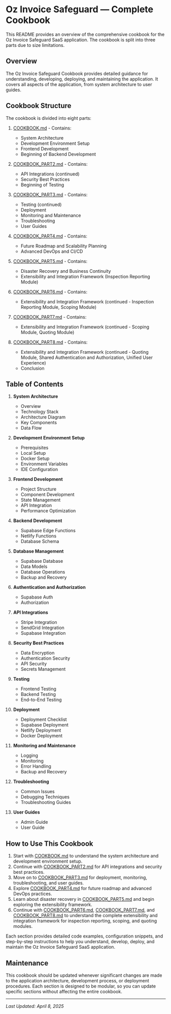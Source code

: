 # Oz Invoice Safeguard — Complete Cookbook

This README provides an overview of the comprehensive cookbook for the Oz Invoice Safeguard SaaS application. The cookbook is split into three parts due to size limitations.

## Overview

The Oz Invoice Safeguard Cookbook provides detailed guidance for understanding, developing, deploying, and maintaining the application. It covers all aspects of the application, from system architecture to user guides.

## Cookbook Structure

The cookbook is divided into eight parts:

1. [COOKBOOK.md](./COOKBOOK.md) - Contains:
   - System Architecture
   - Development Environment Setup
   - Frontend Development
   - Beginning of Backend Development

2. [COOKBOOK_PART2.md](./COOKBOOK_PART2.md) - Contains:
   - API Integrations (continued)
   - Security Best Practices
   - Beginning of Testing

3. [COOKBOOK_PART3.md](./COOKBOOK_PART3.md) - Contains:
   - Testing (continued)
   - Deployment
   - Monitoring and Maintenance
   - Troubleshooting
   - User Guides

4. [COOKBOOK_PART4.md](./COOKBOOK_PART4.md) - Contains:
   - Future Roadmap and Scalability Planning
   - Advanced DevOps and CI/CD

5. [COOKBOOK_PART5.md](./COOKBOOK_PART5.md) - Contains:
   - Disaster Recovery and Business Continuity
   - Extensibility and Integration Framework (Inspection Reporting Module)

6. [COOKBOOK_PART6.md](./COOKBOOK_PART6.md) - Contains:
   - Extensibility and Integration Framework (continued - Inspection Reporting Module, Scoping Module)

7. [COOKBOOK_PART7.md](./COOKBOOK_PART7.md) - Contains:
   - Extensibility and Integration Framework (continued - Scoping Module, Quoting Module)

8. [COOKBOOK_PART8.md](./COOKBOOK_PART8.md) - Contains:
   - Extensibility and Integration Framework (continued - Quoting Module, Shared Authentication and Authorization, Unified User Experience)
   - Conclusion

## Table of Contents

1. **System Architecture**
   - Overview
   - Technology Stack
   - Architecture Diagram
   - Key Components
   - Data Flow

2. **Development Environment Setup**
   - Prerequisites
   - Local Setup
   - Docker Setup
   - Environment Variables
   - IDE Configuration

3. **Frontend Development**
   - Project Structure
   - Component Development
   - State Management
   - API Integration
   - Performance Optimization

4. **Backend Development**
   - Supabase Edge Functions
   - Netlify Functions
   - Database Schema

5. **Database Management**
   - Supabase Database
   - Data Models
   - Database Operations
   - Backup and Recovery

6. **Authentication and Authorization**
   - Supabase Auth
   - Authorization

7. **API Integrations**
   - Stripe Integration
   - SendGrid Integration
   - Supabase Integration

8. **Security Best Practices**
   - Data Encryption
   - Authentication Security
   - API Security
   - Secrets Management

9. **Testing**
   - Frontend Testing
   - Backend Testing
   - End-to-End Testing

10. **Deployment**
    - Deployment Checklist
    - Supabase Deployment
    - Netlify Deployment
    - Docker Deployment

11. **Monitoring and Maintenance**
    - Logging
    - Monitoring
    - Error Handling
    - Backup and Recovery

12. **Troubleshooting**
    - Common Issues
    - Debugging Techniques
    - Troubleshooting Guides

13. **User Guides**
    - Admin Guide
    - User Guide

## How to Use This Cookbook

1. Start with [COOKBOOK.md](./COOKBOOK.md) to understand the system architecture and development environment setup.
2. Continue with [COOKBOOK_PART2.md](./COOKBOOK_PART2.md) for API integrations and security best practices.
3. Move on to [COOKBOOK_PART3.md](./COOKBOOK_PART3.md) for deployment, monitoring, troubleshooting, and user guides.
4. Explore [COOKBOOK_PART4.md](./COOKBOOK_PART4.md) for future roadmap and advanced DevOps practices.
5. Learn about disaster recovery in [COOKBOOK_PART5.md](./COOKBOOK_PART5.md) and begin exploring the extensibility framework.
6. Continue with [COOKBOOK_PART6.md](./COOKBOOK_PART6.md), [COOKBOOK_PART7.md](./COOKBOOK_PART7.md), and [COOKBOOK_PART8.md](./COOKBOOK_PART8.md) to understand the complete extensibility and integration framework for inspection reporting, scoping, and quoting modules.

Each section provides detailed code examples, configuration snippets, and step-by-step instructions to help you understand, develop, deploy, and maintain the Oz Invoice Safeguard SaaS application.

## Maintenance

This cookbook should be updated whenever significant changes are made to the application architecture, development process, or deployment procedures. Each section is designed to be modular, so you can update specific sections without affecting the entire cookbook.

---

*Last Updated: April 8, 2025*
